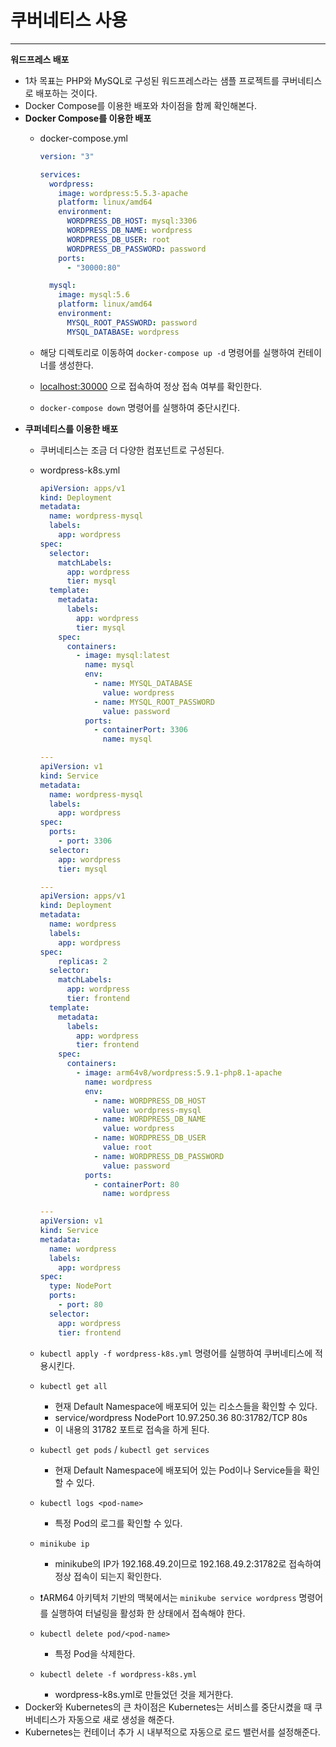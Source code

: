 # 쿠버네티스 사용

---

**워드프레스 배포**

- 1차 목표는 PHP와 MySQL로 구성된 워드프레스라는 샘플 프로젝트를 쿠버네티스로 배포하는 것이다.
- Docker Compose를 이용한 배포와 차이점을 함께 확인해본다.
- **Docker Compose를 이용한 배포**
    - docker-compose.yml

        ```yaml
        version: "3"
        
        services:
          wordpress:
            image: wordpress:5.5.3-apache
            platform: linux/amd64
            environment:
              WORDPRESS_DB_HOST: mysql:3306
              WORDPRESS_DB_NAME: wordpress
              WORDPRESS_DB_USER: root
              WORDPRESS_DB_PASSWORD: password
            ports:
              - "30000:80"
        
          mysql:
            image: mysql:5.6
            platform: linux/amd64
            environment:
              MYSQL_ROOT_PASSWORD: password
              MYSQL_DATABASE: wordpress
        ```

    - 해당 디렉토리로 이동하여 `docker-compose up -d` 명령어를 실행하여 컨테이너를 생성한다.
    - [localhost:30000](http://localhost:30000) 으로 접속하여 정상 접속 여부를 확인한다.
    - `docker-compose down` 명령어를 실행하여 중단시킨다.
- **쿠퍼네티스를 이용한 배포**
    - 쿠버네티스는 조금 더 다양한 컴포넌트로 구성된다.
    - wordpress-k8s.yml

        ```yaml
        apiVersion: apps/v1
        kind: Deployment
        metadata:
          name: wordpress-mysql
          labels:
            app: wordpress
        spec:
          selector:
            matchLabels:
              app: wordpress
              tier: mysql
          template:
            metadata:
              labels:
                app: wordpress
                tier: mysql
            spec:
              containers:
                - image: mysql:latest
                  name: mysql
                  env:
                    - name: MYSQL_DATABASE
                      value: wordpress
                    - name: MYSQL_ROOT_PASSWORD
                      value: password
                  ports:
                    - containerPort: 3306
                      name: mysql
        
        ---
        apiVersion: v1
        kind: Service
        metadata:
          name: wordpress-mysql
          labels:
            app: wordpress
        spec:
          ports:
            - port: 3306
          selector:
            app: wordpress
            tier: mysql
        
        ---
        apiVersion: apps/v1
        kind: Deployment
        metadata:
          name: wordpress
          labels:
            app: wordpress
        spec:
        	replicas: 2
          selector:
            matchLabels:
              app: wordpress
              tier: frontend
          template:
            metadata:
              labels:
                app: wordpress
                tier: frontend
            spec:
              containers:
                - image: arm64v8/wordpress:5.9.1-php8.1-apache
                  name: wordpress
                  env:
                    - name: WORDPRESS_DB_HOST
                      value: wordpress-mysql
                    - name: WORDPRESS_DB_NAME
                      value: wordpress
                    - name: WORDPRESS_DB_USER
                      value: root
                    - name: WORDPRESS_DB_PASSWORD
                      value: password
                  ports:
                    - containerPort: 80
                      name: wordpress
        
        ---
        apiVersion: v1
        kind: Service
        metadata:
          name: wordpress
          labels:
            app: wordpress
        spec:
          type: NodePort
          ports:
            - port: 80
          selector:
            app: wordpress
            tier: frontend
        ```

    - `kubectl apply -f wordpress-k8s.yml` 명령어를 실행하여 쿠버네티스에 적용시킨다.
    - `kubectl get all`
        - 현재 Default Namespace에 배포되어 있는 리소스들을 확인할 수 있다.
        - service/wordpress         NodePort    10.97.250.36   <none>        80:31782/TCP   80s
        - 이 내용의 31782 포트로 접속을 하게 된다.
    - `kubectl get pods` / `kubectl get services`
        - 현재 Default Namespace에 배포되어 있는 Pod이나 Service들을 확인할 수 있다.
    - `kubectl logs <pod-name>`
        - 특정 Pod의 로그를 확인할 수 있다.
    - `minikube ip`
        - minikube의 IP가 192.168.49.2이므로 192.168.49.2:31782로 접속하여 정상 접속이 되는지 확인한다.
    - ❗️ARM64 아키텍처 기반의 맥북에서는 `minikube service wordpress` 명령어를 실행하여 터널링을 활성화 한 상태에서 접속해야 한다.
    - `kubectl delete pod/<pod-name>`
        - 특정 Pod을 삭제한다.
    - `kubectl delete -f wordpress-k8s.yml`
        - wordpress-k8s.yml로 만들었던 것을 제거한다.
- Docker와 Kubernetes의 큰 차이점은 Kubernetes는 서비스를 중단시켰을 때 쿠버네티스가 자동으로 새로 생성을 해준다.
- Kubernetes는 컨테이너 추가 시 내부적으로 자동으로 로드 밸런서를 설정해준다.